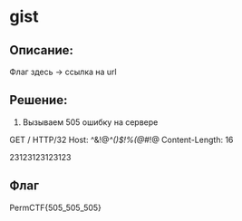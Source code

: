 # gist
## Описание:
Флаг здесь -> ссылка на url

## Решение:

1. Вызываем 505 ошибку на сервере 

GET / HTTP/32
Host: ^&!@*^()$!%(@*#!@
Content-Length: 16


23123123123123

## Флаг 
PermCTF{505_505_505}
